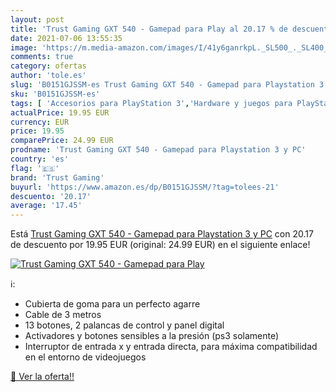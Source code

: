 ```yaml
---
layout: post
title: 'Trust Gaming GXT 540 - Gamepad para Play al 20.17 % de descuento'
date: 2021-07-06 13:55:35
image: 'https://m.media-amazon.com/images/I/41y6ganrkpL._SL500_._SL400_.jpg'
comments: true
category: ofertas
author: 'tole.es'
slug: 'B0151GJSSM-es Trust Gaming GXT 540 - Gamepad para Playstation 3 y PC'
sku: 'B0151GJSSM-es'
tags: [ 'Accesorios para PlayStation 3','Hardware y juegos para PlayStation 3','Mandos para PlayStation 3','Mandos y controles para PlayStation 3','Sistemas precursores y micro consolas','Videojuegos','playstation','trust gaming', ]
actualPrice: 19.95 EUR
currency: EUR
price: 19.95
comparePrice: 24.99 EUR
prodname: 'Trust Gaming GXT 540 - Gamepad para Playstation 3 y PC'
country: 'es'
flag: '🇪🇸'
brand: 'Trust Gaming'
buyurl: 'https://www.amazon.es/dp/B0151GJSSM/?tag=tolees-21'
descuento: '20.17'
average: '17.45'
---
```


Está [Trust Gaming GXT 540 - Gamepad para Playstation 3 y PC](https://www.amazon.es/dp/B0151GJSSM/?tag=tolees-21) con 20.17 de descuento por 19.95 EUR (original: 24.99 EUR) en el siguiente enlace!

[![Trust Gaming GXT 540 - Gamepad para Play](https://m.media-amazon.com/images/I/41y6ganrkpL._SL500_._SL400_.jpg)](https://www.amazon.es/dp/B0151GJSSM/?tag=tolees-21)

ℹ️:

- Cubierta de goma para un perfecto agarre
- Cable de 3 metros
- 13 botones, 2 palancas de control y panel digital
- Activadores y botones sensibles a la presión (ps3 solamente)
- Interruptor de entrada x y entrada directa, para máxima compatibilidad en el entorno de videojuegos

[🛒 Ver la oferta!!](https://www.amazon.es/dp/B0151GJSSM/?tag=tolees-21)
